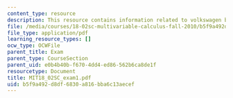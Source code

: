 ```yaml
---
content_type: resource
description: This resource contains information related to volkswagen bug.
file: /media/courses/18-02sc-multivariable-calculus-fall-2010/b5f9a492d8df6830a816bba6c13aecef_MIT18_02SC_exam1.pdf
file_type: application/pdf
learning_resource_types: []
ocw_type: OCWFile
parent_title: Exam
parent_type: CourseSection
parent_uid: e0b4b40b-f670-4dd4-ed86-562b6ca8de1f
resourcetype: Document
title: MIT18_02SC_exam1.pdf
uid: b5f9a492-d8df-6830-a816-bba6c13aecef
---
```

